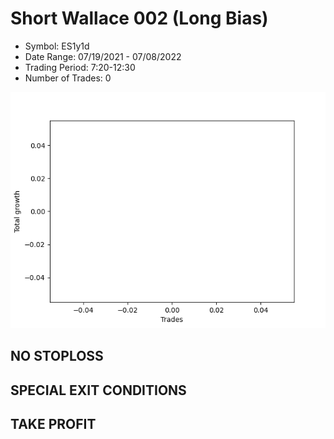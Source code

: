 # Short Wallace 002 (Long Bias)
- Symbol: ES1y1d
- Date Range: 07/19/2021 - 07/08/2022
- Trading Period: 7:20-12:30
- Number of Trades: 0

![Plot](ShortWallace002ES1y1d(LongBias).png)
## NO STOPLOSS









## SPECIAL EXIT CONDITIONS 


## TAKE PROFIT










